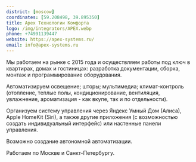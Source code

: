 ```yaml
---
district: [moscow]
coordinates: [59.208498, 39.895350]
title: Apex Технологии Комфорта
logo: /img/integrators/APEX.webp
phone: +74991139447
website: https://apex-systems.ru/
email: info@apex-systems.ru
---
```


Мы работаем на рынке с 2015 года и осуществляем работы под ключ в квартирах, домах и гостиницах: разработка документации, сборка, монтаж и программирование оборудования.

Автоматизируем освещение; шторы; мультимедиа; климат-контроль (отопление, теплые полы, кондиционирование, вентиляция, увлажнение, ароматизация - как вкупе, так и по отдельности).

Организуем систему управления через Яндекс Умный Дом (Алиса), Apple HomeKit (Siri), а также другие приложения (с возможностью создать индивидуальный интерфейс) или настенные панели управления.

Возможно создание автономной автоматизации.

Работаем по Москве и Санкт-Петербургу.
